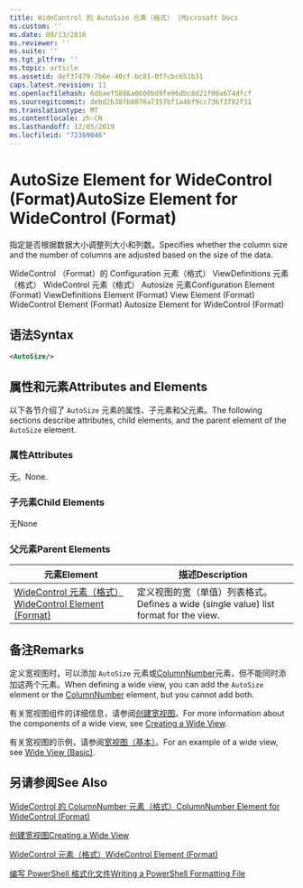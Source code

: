 ```yaml
---
title: WideControl 的 AutoSize 元素（格式） |Microsoft Docs
ms.custom: ''
ms.date: 09/13/2016
ms.reviewer: ''
ms.suite: ''
ms.tgt_pltfrm: ''
ms.topic: article
ms.assetid: def37479-7b6e-40cf-bc81-0f7cbc651b31
caps.latest.revision: 11
ms.openlocfilehash: 6dbaef5886a0600bd9fe96dbc8d21f00a674dfcf
ms.sourcegitcommit: debd2b38fb8070a7357bf1a4bf9cc736f3702f31
ms.translationtype: MT
ms.contentlocale: zh-CN
ms.lasthandoff: 12/05/2019
ms.locfileid: "72369046"
---
```

# <a name="autosize-element-for-widecontrol-format"></a><span data-ttu-id="fd89b-102">AutoSize Element for WideControl (Format)</span><span class="sxs-lookup"><span data-stu-id="fd89b-102">AutoSize Element for WideControl (Format)</span></span>

<span data-ttu-id="fd89b-103">指定是否根据数据大小调整列大小和列数。</span><span class="sxs-lookup"><span data-stu-id="fd89b-103">Specifies whether the column size and the number of columns are adjusted based on the size of the data.</span></span>

<span data-ttu-id="fd89b-104">WideControl （Format）的 Configuration 元素（格式） ViewDefinitions 元素（格式） WideControl 元素（格式） Autosize 元素</span><span class="sxs-lookup"><span data-stu-id="fd89b-104">Configuration Element (Format) ViewDefinitions Element (Format) View Element (Format) WideControl Element (Format) Autosize Element for WideControl (Format)</span></span>

## <a name="syntax"></a><span data-ttu-id="fd89b-105">语法</span><span class="sxs-lookup"><span data-stu-id="fd89b-105">Syntax</span></span>

```xml
<AutoSize/>
```

## <a name="attributes-and-elements"></a><span data-ttu-id="fd89b-106">属性和元素</span><span class="sxs-lookup"><span data-stu-id="fd89b-106">Attributes and Elements</span></span>

<span data-ttu-id="fd89b-107">以下各节介绍了 `AutoSize` 元素的属性、子元素和父元素。</span><span class="sxs-lookup"><span data-stu-id="fd89b-107">The following sections describe attributes, child elements, and the parent element of the `AutoSize` element.</span></span>

### <a name="attributes"></a><span data-ttu-id="fd89b-108">属性</span><span class="sxs-lookup"><span data-stu-id="fd89b-108">Attributes</span></span>

<span data-ttu-id="fd89b-109">无。</span><span class="sxs-lookup"><span data-stu-id="fd89b-109">None.</span></span>

### <a name="child-elements"></a><span data-ttu-id="fd89b-110">子元素</span><span class="sxs-lookup"><span data-stu-id="fd89b-110">Child Elements</span></span>

<span data-ttu-id="fd89b-111">无</span><span class="sxs-lookup"><span data-stu-id="fd89b-111">None</span></span>

### <a name="parent-elements"></a><span data-ttu-id="fd89b-112">父元素</span><span class="sxs-lookup"><span data-stu-id="fd89b-112">Parent Elements</span></span>

|<span data-ttu-id="fd89b-113">元素</span><span class="sxs-lookup"><span data-stu-id="fd89b-113">Element</span></span>|<span data-ttu-id="fd89b-114">描述</span><span class="sxs-lookup"><span data-stu-id="fd89b-114">Description</span></span>|
|-------------|-----------------|
|[<span data-ttu-id="fd89b-115">WideControl 元素（格式）</span><span class="sxs-lookup"><span data-stu-id="fd89b-115">WideControl Element (Format)</span></span>](./widecontrol-element-format.md)|<span data-ttu-id="fd89b-116">定义视图的宽（单值）列表格式。</span><span class="sxs-lookup"><span data-stu-id="fd89b-116">Defines a wide (single value) list format for the view.</span></span>|

## <a name="remarks"></a><span data-ttu-id="fd89b-117">备注</span><span class="sxs-lookup"><span data-stu-id="fd89b-117">Remarks</span></span>

<span data-ttu-id="fd89b-118">定义宽视图时，可以添加 `AutoSize` 元素或[ColumnNumber](./columnnumber-element-for-widecontrol-format.md)元素，但不能同时添加这两个元素。</span><span class="sxs-lookup"><span data-stu-id="fd89b-118">When defining a wide view, you can add the `AutoSize` element or the [ColumnNumber](./columnnumber-element-for-widecontrol-format.md) element, but you cannot add both.</span></span>

<span data-ttu-id="fd89b-119">有关宽视图组件的详细信息，请参阅[创建宽视图](./creating-a-wide-view.md)。</span><span class="sxs-lookup"><span data-stu-id="fd89b-119">For more information about the components of a wide view, see [Creating a Wide View](./creating-a-wide-view.md).</span></span>

<span data-ttu-id="fd89b-120">有关宽视图的示例，请参阅[宽视图（基本）](./wide-view-basic.md)。</span><span class="sxs-lookup"><span data-stu-id="fd89b-120">For an example of a wide view, see [Wide View (Basic)](./wide-view-basic.md).</span></span>

## <a name="see-also"></a><span data-ttu-id="fd89b-121">另请参阅</span><span class="sxs-lookup"><span data-stu-id="fd89b-121">See Also</span></span>

[<span data-ttu-id="fd89b-122">WideControl 的 ColumnNumber 元素（格式）</span><span class="sxs-lookup"><span data-stu-id="fd89b-122">ColumnNumber Element for WideControl (Format)</span></span>](./columnnumber-element-for-widecontrol-format.md)

[<span data-ttu-id="fd89b-123">创建宽视图</span><span class="sxs-lookup"><span data-stu-id="fd89b-123">Creating a Wide View</span></span>](./creating-a-wide-view.md)

[<span data-ttu-id="fd89b-124">WideControl 元素（格式）</span><span class="sxs-lookup"><span data-stu-id="fd89b-124">WideControl Element (Format)</span></span>](./widecontrol-element-format.md)

[<span data-ttu-id="fd89b-125">编写 PowerShell 格式化文件</span><span class="sxs-lookup"><span data-stu-id="fd89b-125">Writing a PowerShell Formatting File</span></span>](./writing-a-powershell-formatting-file.md)

